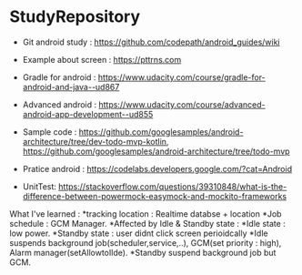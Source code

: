 # StudyRepository
* Git android study : https://github.com/codepath/android_guides/wiki
* Example about screen : https://pttrns.com
* Gradle for android : https://www.udacity.com/course/gradle-for-android-and-java--ud867
* Advanced android : https://www.udacity.com/course/advanced-android-app-development--ud855
* Sample code : https://github.com/googlesamples/android-architecture/tree/dev-todo-mvp-kotlin,
https://github.com/googlesamples/android-architecture/tree/todo-mvp

* Pratice android : https://codelabs.developers.google.com/?cat=Android






* UnitTest: https://stackoverflow.com/questions/39310848/what-is-the-difference-between-powermock-easymock-and-mockito-frameworks


What I've learned :
*tracking location : Realtime databse + location
*Job schedule : GCM Manager.
*Affected by Idle & Standby state :
*Idle state : low power.
*Standby state : user didnt click screen perioidcally
*Idle suspends background job(scheduler,service,..), GCM(set priority : high), Alarm manager(setAllowtoIlde).
*Standby suspend background job but GCM.

